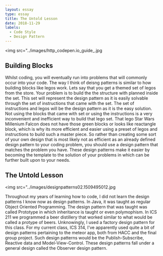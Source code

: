 ```yaml
---
layout: essay
type: essay
title: The Untold Lesson
date: 2018-11-29
labels:
  - Code Style
  - Design Pattern
---
```


<img src="../images/http_codepen.io_guide_.jpg

## Building Blocks

Whilst coding, you will eventually run into problems that will commonly occur into your code. The way I think of deisng patterns is similar
to how building blocks like legos work. Lets say that you get a themed set of legos from the store. Your problem is to build the the
structure with planned inside the set. This set will represent the design pattern as it is easily solvable through the set of 
instructions that came with the set. The set of instructions and legos will be the design pattern as it is the easy solution. Not using the
blocks that came with set or using the instructions is a very inconvenient and inefficient way to build that lego set. That lego Star Wars
Millenium Falcon does not have those green blocks or looks like reactangle block, which is why its more efficient and easier using a preset
of legos and instructions to build such a master piece. So rather than creating some sort of your own design that is most likely not as efficient 
as an already defined design pattern to your coding problem, you should use a design pattern that matches the problem you have. These
design patterns make it easier by becoming the template to the solution of your problems in which can be further built upon to your needs.

## The Untold Lesson

<img src="../images/designpatterns02.1509495012.jpg

Throughout my years of learning how to code, I did not learn the design patterns I know now as design patterns. In Java, it was taught as
regular Object Oriented Programming. The design pattern that was taught was called Prototype in which inheritance is taught or even 
polymophism. In ICS 211 we programmed a beer distillery that worked similar to what would be called a protype of beers.
Unknowingly, I used a factory design pattern for this class. For my current class, ICS 314, I've apparently used quite a bit of design patterns 
pertaining to the meteor app, both from HACC and the final group project. Such design patterns would be the Publish-Subscribe, Reactive data
and Model-View-Control. These design patterns fall under a general design called the Observer design pattern. 
